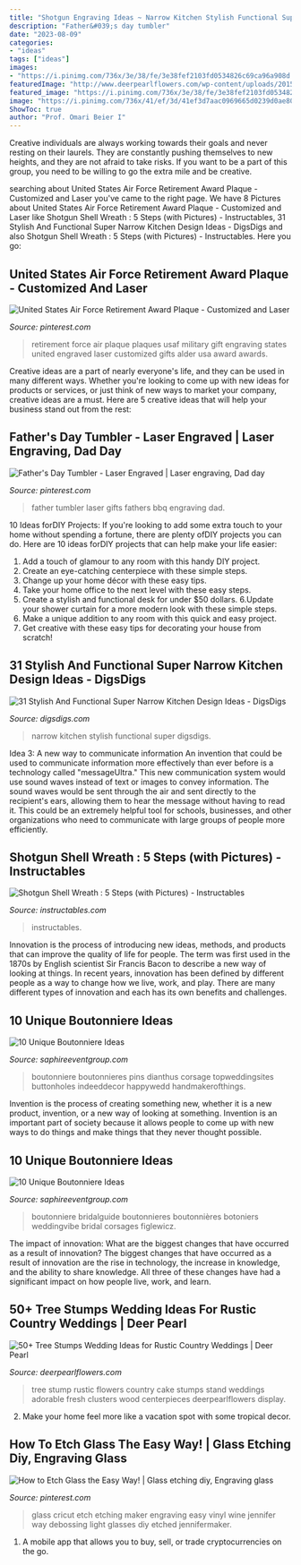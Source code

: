 ```yaml
---
title: "Shotgun Engraving Ideas ~ Narrow Kitchen Stylish Functional Super Digsdigs"
description: "Father&#039;s day tumbler"
date: "2023-08-09"
categories:
- "ideas"
tags: ["ideas"]
images:
- "https://i.pinimg.com/736x/3e/38/fe/3e38fef2103fd0534826c69ca96a908d.jpg"
featuredImage: "http://www.deerpearlflowers.com/wp-content/uploads/2015/05/tree-stump-cake-stand-is-adorable-with-clusters-of-fresh-flowers-on-the-cake-682x1024.jpg"
featured_image: "https://i.pinimg.com/736x/3e/38/fe/3e38fef2103fd0534826c69ca96a908d.jpg"
image: "https://i.pinimg.com/736x/41/ef/3d/41ef3d7aac0969665d0239d0ae80df80.jpg"
ShowToc: true
author: "Prof. Omari Beier I"
---
```



Creative individuals are always working towards their goals and never resting on their laurels. They are constantly pushing themselves to new heights, and they are not afraid to take risks. If you want to be a part of this group, you need to be willing to go the extra mile and be creative.

	

		
searching about United States Air Force Retirement Award Plaque - Customized and Laser you've came to the right page. We have 8 Pictures about United States Air Force Retirement Award Plaque - Customized and Laser like Shotgun Shell Wreath : 5 Steps (with Pictures) - Instructables, 31 Stylish And Functional Super Narrow Kitchen Design Ideas - DigsDigs and also Shotgun Shell Wreath : 5 Steps (with Pictures) - Instructables. Here you go:
		
    
## United States Air Force Retirement Award Plaque - Customized And Laser

<img loading=lazy src="https://i.pinimg.com/736x/3e/38/fe/3e38fef2103fd0534826c69ca96a908d.jpg" onerror="this.onerror=null;this.src='https://tse3.mm.bing.net/th?id=OIP.C5nthzXYfbQzBC7RVgy5PAHaJ4&amp;pid=15.1';" alt="United States Air Force Retirement Award Plaque - Customized and Laser">

_Source: pinterest.com_

>retirement force air plaque plaques usaf military gift engraving states united engraved laser customized gifts alder usa award awards. 

	

Creative ideas are a part of nearly everyone's life, and they can be used in many different ways. Whether you're looking to come up with new ideas for products or services, or just think of new ways to market your company, creative ideas are a must. Here are 5 creative ideas that will help your business stand out from the rest: 

    
## Father&#039;s Day Tumbler - Laser Engraved | Laser Engraving, Dad Day

<img loading=lazy src="https://i.pinimg.com/736x/41/ef/3d/41ef3d7aac0969665d0239d0ae80df80.jpg" onerror="this.onerror=null;this.src='https://tse2.mm.bing.net/th?id=OIP.TiOkG58cgIhGX5xgGQgfmQHaJ4&amp;pid=15.1';" alt="Father&#039;s Day Tumbler - Laser Engraved | Laser engraving, Dad day">

_Source: pinterest.com_

>father tumbler laser gifts fathers bbq engraving dad. 

	

10 Ideas forDIY Projects:
If you're looking to add some extra touch to your home without spending a fortune, there are plenty ofDIY projects you can do. Here are 10 ideas forDIY projects that can help make your life easier:
1. Add a touch of glamour to any room with this handy DIY project.
2. Create an eye-catching centerpiece with these simple steps.
3. Change up your home décor with these easy tips.
4. Take your home office to the next level with these easy steps.
5. Create a stylish and functional desk for under $50 dollars. 
6.Update your shower curtain for a more modern look with these simple steps. 
7. Make a unique addition to any room with this quick and easy project. 
8. Get creative with these easy tips for decorating your house from scratch!

    
## 31 Stylish And Functional Super Narrow Kitchen Design Ideas - DigsDigs

<img loading=lazy src="https://www.digsdigs.com/photos/stylish-and-functional-narrow-kitchen-design-ideas-8-554x831.jpg" onerror="this.onerror=null;this.src='https://tse1.mm.bing.net/th?id=OIP.Yaaq7KvAi_m7r5Czf1Fm9AHaLH&amp;pid=15.1';" alt="31 Stylish And Functional Super Narrow Kitchen Design Ideas - DigsDigs">

_Source: digsdigs.com_

>narrow kitchen stylish functional super digsdigs. 

	

Idea 3: A new way to communicate information
An invention that could be used to communicate information more effectively than ever before is a technology called "messageUltra." This new communication system would use sound waves instead of text or images to convey information. The sound waves would be sent through the air and sent directly to the recipient's ears, allowing them to hear the message without having to read it. This could be an extremely helpful tool for schools, businesses, and other organizations who need to communicate with large groups of people more efficiently.

    
## Shotgun Shell Wreath : 5 Steps (with Pictures) - Instructables

<img loading=lazy src="https://cdn.instructables.com/ORIG/FIJ/08JL/GWPPXU4T/FIJ08JLGWPPXU4T.jpg?frame=1&amp;width=2100" onerror="this.onerror=null;this.src='https://tse4.mm.bing.net/th?id=OIP.qECp6q6R2z6KBqyxFzIxbQHaFj&amp;pid=15.1';" alt="Shotgun Shell Wreath : 5 Steps (with Pictures) - Instructables">

_Source: instructables.com_

>instructables. 

	

Innovation is the process of introducing new ideas, methods, and products that can improve the quality of life for people. The term was first used in the 1870s by English scientist Sir Francis Bacon to describe a new way of looking at things. In recent years, innovation has been defined by different people as a way to change how we live, work, and play. There are many different types of innovation and each has its own benefits and challenges.

    
## 10 Unique Boutonniere Ideas

<img loading=lazy src="https://www.saphireeventgroup.com/wp-content/uploads/files/3514/5694/2696/unique_boutonniere_2.jpg" onerror="this.onerror=null;this.src='https://tse4.mm.bing.net/th?id=OIP.eG_JgGc5Wp7sh9P6XiKuPgAAAA&amp;pid=15.1';" alt="10 Unique Boutonniere Ideas">

_Source: saphireeventgroup.com_

>boutonniere boutonnieres pins dianthus corsage topweddingsites buttonholes indeeddecor happywedd handmakerofthings. 

	

Invention is the process of creating something new, whether it is a new product, invention, or a new way of looking at something. Invention is an important part of society because it allows people to come up with new ways to do things and make things that they never thought possible.

    
## 10 Unique Boutonniere Ideas

<img loading=lazy src="https://www.saphireeventgroup.com/wp-content/uploads/files/8414/5694/2699/unique_boutonniere_6.jpg" onerror="this.onerror=null;this.src='https://tse1.mm.bing.net/th?id=OIP.F8xt2Ds5SLMLM8OyPekDFgAAAA&amp;pid=15.1';" alt="10 Unique Boutonniere Ideas">

_Source: saphireeventgroup.com_

>boutonniere bridalguide boutonnieres boutonnières botoniers weddingvibe bridal corsages figlewicz. 

	

The impact of innovation: What are the biggest changes that have occurred as a result of innovation?
The biggest changes that have occurred as a result of innovation are the rise in technology, the increase in knowledge, and the ability to share knowledge. All three of these changes have had a significant impact on how people live, work, and learn.

    
## 50+ Tree Stumps Wedding Ideas For Rustic Country Weddings | Deer Pearl

<img loading=lazy src="http://www.deerpearlflowers.com/wp-content/uploads/2015/05/tree-stump-cake-stand-is-adorable-with-clusters-of-fresh-flowers-on-the-cake-682x1024.jpg" onerror="this.onerror=null;this.src='https://tse4.mm.bing.net/th?id=OIP.cbM1PZmXXpMESfyuA43B2AHaLH&amp;pid=15.1';" alt="50+ Tree Stumps Wedding Ideas for Rustic Country Weddings | Deer Pearl">

_Source: deerpearlflowers.com_

>tree stump rustic flowers country cake stumps stand weddings adorable fresh clusters wood centerpieces deerpearlflowers display. 

	

2. Make your home feel more like a vacation spot with some tropical decor.

    
## How To Etch Glass The Easy Way! | Glass Etching Diy, Engraving Glass

<img loading=lazy src="https://i.pinimg.com/736x/ba/f7/fd/baf7fd8f4a759fcbfcbc55d1f98b6c2d.jpg" onerror="this.onerror=null;this.src='https://tse2.mm.bing.net/th?id=OIP.Hx5Y4ou1ULYNbKdCxbVaDwHaMY&amp;pid=15.1';" alt="How to Etch Glass the Easy Way! | Glass etching diy, Engraving glass">

_Source: pinterest.com_

>glass cricut etch etching maker engraving easy vinyl wine jennifer way debossing light glasses diy etched jennifermaker. 

	

1. A mobile app that allows you to buy, sell, or trade cryptocurrencies on the go.

